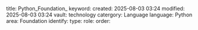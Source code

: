 title: Python_Foundation_
keyword:
created: 2025-08-03 03:24
modified: 2025-08-03 03:24
vault: technology
catergory: Language
language: Python
area: Foundation
identify:
type:
role:
order:
